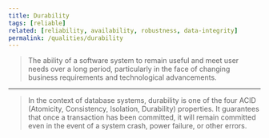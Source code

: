 ```yaml
---
title: Durability
tags: [reliable]
related: [reliability, availability, robustness, data-integrity]
permalink: /qualities/durability
---
```


> The ability of a software system to remain useful and meet user needs over a long period, particularly in the face of changing business requirements and technological advancements.

<hr class="with-no-margin"/>

> In the context of database systems, durability is one of the four ACID (Atomicity, Consistency, Isolation, Durability) properties. 
> It guarantees that once a transaction has been committed, it will remain committed even in the event of a system crash, power failure, or other errors.
